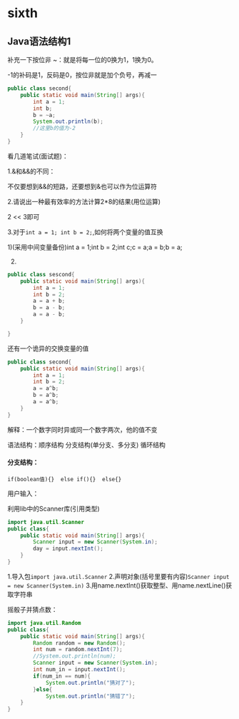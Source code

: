 # sixth

## Java语法结构1

补充一下按位非 ~：就是将每一位的0换为1，1换为0。

-1的补码是1，反码是0，按位非就是加个负号，再减一


```java
public class second{
    public static void main(String[] args){
        int a = 1;
        int b;
        b = ~a;
        System.out.println(b);
        //这里b的值为-2
    }
}
```

看几道笔试(面试题)：

1.&和&&的不同：

不仅要想到&&的短路，还要想到&也可以作为位运算符

2.请说出一种最有效率的方法计算2*8的结果(用位运算)

2 << 3即可

3.对于```int a = 1; int b = 2;```,如何将两个变量的值互换

1)(采用中间变量备份)int a = 1;int b = 2;int c;c = a;a = b;b = a;

2)


```java
public class sescond{
    public static void main(String[] args){
        int a = 1;
        int b = 2;
        a = a + b;
        b = a - b;
        a = a - b;
    }

}
```


还有一个诡异的交换变量的值


```java
public class second{
    public static void main(String[] args){
        int a = 1;
        int b = 2;
        a = a^b;
        b = a^b;
        a = a^b;
    }
}
```


解释：一个数字同时异或同一个数字两次，他的值不变


语法结构：顺序结构  分支结构(单分支、多分支)  循环结构


####  分支结构：

```if(boolean值){}  else if(){}  else{}```

用户输入：

利用lib中的Scanner库(引用类型)

```java
import java.util.Scanner
public class{
    public static void main(String[] args){
        Scanner input = new Scanner(System.in);
        day = input.nextInt();
    }
}
```

1.导入包```import java.util.Scanner```
2.声明对象(括号里要有内容)```Scanner input = new Scanner(System.in)```
3.用name.nextInt()获取整型、用name.nextLine()获取字符串


摇骰子并猜点数：


```java
import java.util.Random
public class{
    public static void main(String[] args){
        Random random = new Random();
        int num = random.nextInt(7);
        //System.out.println(num);
        Scanner input = new Scanner(System.in);
        int num_in = input.nextInt();
        if(num_in == num){
            System.out.println("猜对了");
        }else{
            System.out.println("猜错了");
    }
}
```